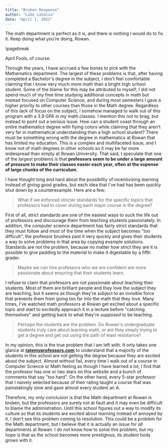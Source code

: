 ```yaml
---
title: "Broken Response"
author: "Luke LaValva"
date: "April 1, 2022"
---
```


The math department is perfect as it is, and there is nothing I would do to fix it. Keep doing what you're doing, Rowan.

\pagebreak

April Fools, of course.

Through the years, I have accrued a few bones to pick with the Mathematics department. The largest of these problems is that, after having completed a Bachelor's degree in the subject, I don't feel comfortable claiming that I know very much more math than a bright high school student. Some of the blame for this may be attributed to myself; I did not spend much of my free time studying additional concepts in math but instead focused on Computer Science, and during most semesters I gave a higher priority to other courses than those in the Math degree. Regardless of this lack of focus on the subject, I somehow managed to walk out of this program with a 3.9 GPA in my math classes. I mention this not to brag, but instead to point out a serious issue. How can a student coast through an entire mathematics degree with flying colors while claiming that they aren't very far in mathematical understanding than a high school student? There must be something wrong with the degree in mathematics at Rowan that has limited my education. This is a complex and multifaceted issue, and I know not of math degrees in other schools so it may be far more widespread than simply at Rowan University. That said, I speculate that one of the largest problems is that **professors seem to be under a large amount of pressure to make their classes _easier_ each year, often at the expense of large chunks of the curriculum**.

I have thought long and hard about the possibility of incentivizing learning instead of giving good grades, but each idea that I've had has been quickly shut down by a counterexample. Here are a few:

> What if we enforced stricter standards for the specific topics that professors had to cover during each major course in the degree?

First of all, strict standards are one of the easiest ways to suck the life out of professors and discourage them from teaching students passionately. In addition, the computer science department has fairly strict standards that they must follow and most of the time when the subject becomes "too difficult", the professor brushes past it very quickly and gives their students a way to solve problems in that area by copying example solutions. Standards are not the problem, because no matter how strict they are it is possible to give padding to the material to make it digestable by a fifth grader.

> Maybe we can hire professors who we are confident are more passionate about ensuring that their students learn.

I refuse to claim that professors are not passionate about teaching their students. Most of them are brilliant people and they love the subject they are teaching, but it seems as though they're subject to an invisible force that prevents them from going too far into the math that they love. Many times, I've watched math professors at Rowan get excited about a specific topic and start to excitedly approach it in a lecture before "catching themselves" and getting back to what they're _supposed_ to be teaching.

> Perhaps the students are the problem. Do Rowan's undergraduate students truly care about learning math, or are they simply trying to get a degree and get out using the path of least resistance?

In my opinion, this is the true problem that I am left with. It only takes one glance at **[ratemyprofessors.com](https://www.ratemyprofessors.com/)** to understand that a majority of the students in this school are not getting the degree because they are excited about the subject. Almost without fail, every time I walk out of a course in Computer Science or Math feeling as though I have learned a lot, I find that the professor has one or two stars on this website and a bunch of comments that say "too hard". On the other hand, every 5-star professor that I naively selected because of their rating taught a course that was painstakingly slow and gave almost every student an A. 

Therefore, my only conclusion is that the Math department at Rowan is broken, but the professors are surely not at fault and it may even be difficult to blame the administration. Until this school figures out a way to modify its culture so that its students are excited about learning instead of annoyed by it, I don't see this problem coming to resolution. This could be a problem for the Math department, but I believe that it is actually an issue for _all_ departments at Rowan. I do not know how to solve this problem, but my hope is that as the school becomes more prestigious, its student body grows with it.